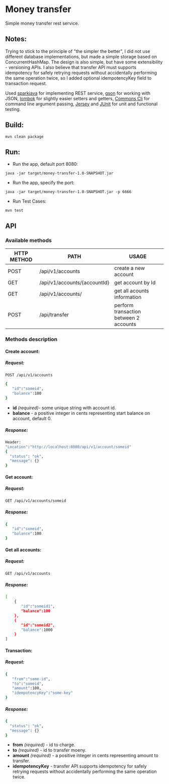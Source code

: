 # Money transfer

Simple money transfer rest service.

## Notes:

Trying to stick to the principle of "the simpler the better", I did not use different database implementations,
but made a simple storage based on ConcurrentHashMap. The design is also simple, but have some extensibility -
versioning APIs. I also believe that transfer API must supports idempotency for safely retrying requests without
accidentally performing the same operation twice, so I added optional idempotencyKey field to transaction request.

Used [sparkjava](http://sparkjava.com) for implementing REST service, [gson](https://github.com/google/gson)
for working with JSON, [lombok](https://projectlombok.org/) for slightly easier setters and getters,
[Commons Cli](https://commons.apache.org/proper/commons-cli/) for command line argument passing, 
[Jersey](https://jersey.github.io/) and [JUnit](https://junit.org) for unit and functional testing. 

## Build:
```
mvn clean package
```
## Run:
- Run the app, default port 8080:
```
java -jar target/money-transfer-1.0-SNAPSHOT.jar
```

- Run the app, specify the port:
```
java -jar target/money-transfer-1.0-SNAPSHOT.jar -p 6666
```

- Run Test Cases:
```
mvn test
```

## API

### Available methods

| HTTP METHOD | PATH | USAGE |
| -----------| ------ | ------ |
| POST | /api/v1/accounts | create a new account
| GET | /api/v1/accounts/{accountId} | get account by Id | 
| GET | /api/v1/accounts/ | get all acounts information | 
| POST | /api/transfer | perform transaction between 2 accounts | 

### Methods description
#### Create account:
##### Request: 
```sh
POST /api/v1/accounts
```
```sh
{  
   "id":"someid",
   "balance":100
} 
```

- **id** _(required)_- some unique string with account id.
- **balance** - a positive integer in cents representing start balance on account, default 0.

##### Response:
```sh
Header:
"Location":"http://localhost:8080/api/v1/account/someid"
{
  "status": "ok",
  "message": {}
}
```

#### Get account:
##### Request: 
```sh
GET /api/v1/accounts/someid
```

##### Response:
```sh
{  
   "id":"someid",
   "balance":100
} 
```

#### Get all accounts:
##### Request: 
```sh
GET /api/v1/accounts
```

##### Response:
```sh
[
    {  
       "id":"someid1",
       "balance":100
    },
    {  
       "id":"someid2",
       "balance":1000
    }
]
```

#### Transaction:
##### Request:
```sh
{  
   "from":"some-id",
   "to":"someid",
   "amount":100,
   "idempotencyKey":"some-key"
}
```

##### Response:
```sh
{
  "status": "ok",
  "message": {}
}
```

- **from** _(required)_ - id to charge.
- **to** _(required)_ - id to transfer moeny.
- **amount** _(required)_ - a positive integer in cents representing amount to transfer.
- **idempotencyKey** - transfer API supports idempotency for safely retrying requests without accidentally performing
the same operation twice.
